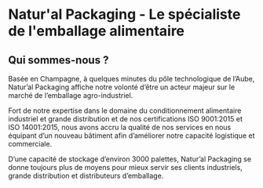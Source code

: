 # Natur'al Packaging - Le spécialiste de l'emballage alimentaire

## Qui sommes-nous ?
Basée en Champagne, à quelques minutes du pôle technologique de l’Aube, Natur’al Packaging affiche notre volonté d’être un acteur majeur sur le marché de l’emballage agro-industriel.

Fort de notre expertise dans le domaine du conditionnement alimentaire industriel et grande distribution et de nos certifications ISO 9001:2015 et ISO 14001:2015, nous avons accru la qualité de nos services en nous équipant d’un nouveau bâtiment afin d’améliorer notre capacité logistique et commerciale.

D’une capacité de stockage d’environ 3000 palettes, Natur’al Packaging se donne toujours plus de moyens pour mieux servir ses clients industriels, grande distribution et distributeurs d’emballage.
